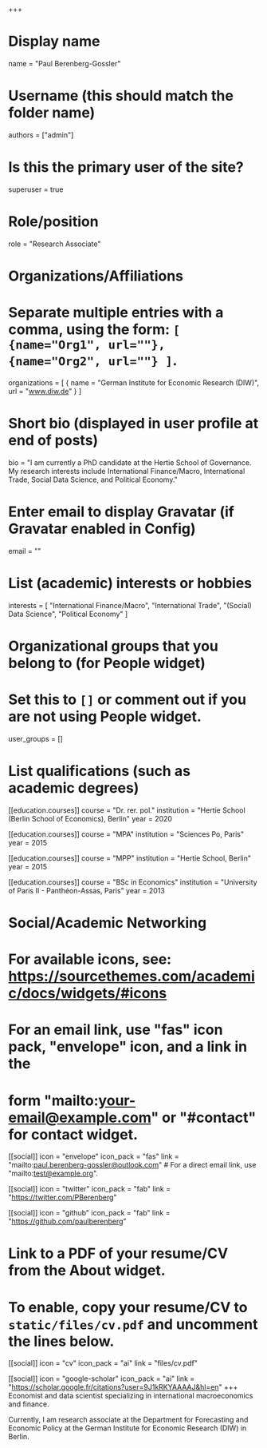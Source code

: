 +++
# Display name
name = "Paul Berenberg-Gossler"

# Username (this should match the folder name)
authors = ["admin"]

# Is this the primary user of the site?
superuser = true

# Role/position
role = "Research Associate"

# Organizations/Affiliations
#   Separate multiple entries with a comma, using the form: `[ {name="Org1", url=""}, {name="Org2", url=""} ]`.
organizations = [ { name = "German Institute for Economic Research (DIW)", url = "www.diw.de" } ]

# Short bio (displayed in user profile at end of posts)
bio = "I am currently a PhD candidate at the Hertie School of Governance. My research interests include International Finance/Macro, International Trade, Social Data Science, and Political Economy."

# Enter email to display Gravatar (if Gravatar enabled in Config)
email = ""

# List (academic) interests or hobbies
interests = [
  "International Finance/Macro",
  "International Trade", 
  "(Social) Data Science",
  "Political Economy"
]

# Organizational groups that you belong to (for People widget)
#   Set this to `[]` or comment out if you are not using People widget.
user_groups = []

# List qualifications (such as academic degrees)
[[education.courses]]
  course = "Dr. rer. pol."
  institution = "Hertie School (Berlin School of Economics), Berlin"
  year = 2020 

[[education.courses]]
  course = "MPA"
  institution = "Sciences Po, Paris"
  year = 2015

[[education.courses]]
  course = "MPP"
  institution = "Hertie School, Berlin"
  year = 2015

[[education.courses]]
  course = "BSc in Economics"
  institution = "University of Paris II - Panthéon-Assas, Paris"
  year = 2013

# Social/Academic Networking
# For available icons, see: https://sourcethemes.com/academic/docs/widgets/#icons
#   For an email link, use "fas" icon pack, "envelope" icon, and a link in the
#   form "mailto:your-email@example.com" or "#contact" for contact widget.

[[social]]
  icon = "envelope"
  icon_pack = "fas"
  link = "mailto:paul.berenberg-gossler@outlook.com"  # For a direct email link, use "mailto:test@example.org".

[[social]]
  icon = "twitter"
  icon_pack = "fab"
  link = "https://twitter.com/PBerenberg"

[[social]]
  icon = "github"
  icon_pack = "fab"
  link = "https://github.com/paulberenberg"

# Link to a PDF of your resume/CV from the About widget.
# To enable, copy your resume/CV to `static/files/cv.pdf` and uncomment the lines below.
 [[social]]
   icon = "cv"
   icon_pack = "ai"
   link = "files/cv.pdf"

[[social]]
  icon = "google-scholar"
  icon_pack = "ai"
  link = "https://scholar.google.fr/citations?user=9J1kRKYAAAAJ&hl=en"
+++
Economist and data scientist specializing in international macroeconomics and finance.

Currently, I am research associate at the Department for Forecasting and Economic Policy at the German Institute for Economic Research (DIW) in Berlin. 
